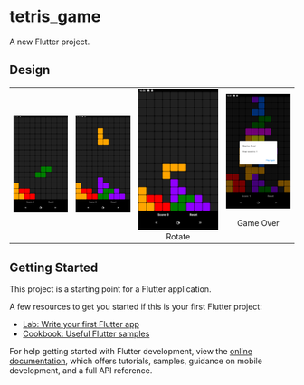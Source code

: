 # tetris_game

A new Flutter project.

## Design

<div style="text-align: center">
<table><tr>

   <td style="text-align: center">
    <img width="180" alt="BMW" src="/assets/images/design1.png">

  </td>

   <td style="text-align: center">
    <img width="180" alt="BMW" src="/assets/images/design2.png">

  </td>

  <td style="text-align: center">
    <img width="180" alt="BlueAquilae Twitter Meteo" src="/assets/images/design3.png">
        Rotate
  </td>

  <td style="text-align: center">
    <img width="180" alt="BlueAquilae Twitter Meteo" src="/assets/images/design4.png">
  
  Game Over
  </td>


</tr></table>
</div>


## Getting Started

This project is a starting point for a Flutter application.

A few resources to get you started if this is your first Flutter project:

- [Lab: Write your first Flutter app](https://docs.flutter.dev/get-started/codelab)
- [Cookbook: Useful Flutter samples](https://docs.flutter.dev/cookbook)

For help getting started with Flutter development, view the
[online documentation](https://docs.flutter.dev/), which offers tutorials,
samples, guidance on mobile development, and a full API reference.
